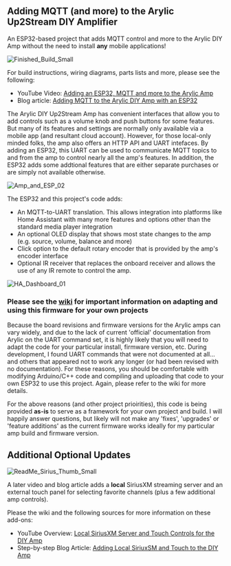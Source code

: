 ## Adding MQTT (and more) to the Arylic Up2Stream DIY Amplifier
An ESP32-based project that adds MQTT control and more to the Arylic DIY Amp without the need to install **any** mobile applications!

![Finished_Build_Small](https://user-images.githubusercontent.com/55962781/216686591-e848d1ba-e7c6-480c-b4ff-9059607b4078.jpg)

For build instructions, wiring diagrams, parts lists and more, please see the following:
- YouTube Video: [Adding an ESP32, MQTT and more to the Arylic Amp](https://youtu.be/bE3YqMwv0SI)
- Blog article: [Adding MQTT to the Arylic DIY Amp with an ESP32](https://resinchemtech.blogspot.com/2022/12/arylic-amp-mqtt.html)

The Arylic DIY Up2Stream Amp has convenient interfaces that allow you to add controls such as a volume knob and push buttons for some features.  But many of its features and settings are normally only available via a mobile app (and resultant cloud account).  However, for those local-only minded folks, the amp also offers an HTTP API and  UART intefaces.  By adding an ESP32, this UART can be used to communicate MQTT topics to and from the amp to control nearly all the amp's features.  In addition, the ESP32 adds some addtional features that are either separate purchases or are simply not available otherwise.

![Amp_and_ESP_02](https://user-images.githubusercontent.com/55962781/216692174-f3b8c337-defc-4340-985e-c0c6e9065719.png)

The ESP32 and this project's code adds:

- An MQTT-to-UART translation.  This allows integration into platforms like Home Assistant with many more features and options other than the standard media player integration
- An optional OLED display that shows most state changes to the amp (e.g. source, volume, balance and more)
- Click option to the default rotary encoder that is provided by the amp's encoder interface
- Optional IR receiver that replaces the onboard receiver and allows the use of any IR remote to control the amp.

![HA_Dashboard_01](https://user-images.githubusercontent.com/55962781/216692697-9169711e-2550-4d4c-950d-c2796c9e8901.jpg)

### Please see the [wiki](https://github.com/Resinchem/Arylic-Amp-MQTT/wiki) for important information on adapting and using this firmware for your own projects

Because the board revisions and firmware versions for the Arylic amps can vary widely, and due to the lack of current 'official' documentation from Arylic on the UART command set, it is highly likely that you will need to adapt the code for your particular install, firmware version, etc.  During development, I found UART commands that were not documented at all... and others that appeared not to work any longer (or had been revised with no documentation).  For these reasons, you should be comfortable with modifying Arduino/C++ code and compiling and uploading that code to your own ESP32 to use this project.  Again, please refer to the wiki for more details.

For the above reasons (and other project prioirities), this code is being provided **as-is** to serve as a framework for your own project and build.  I will happily answer questions, but likely will not make any 'fixes', 'upgrades' or 'feature additions' as the current firmware works ideally for my particular amp build and firmware version.

## Additional Optional Updates

![ReadMe_Sirius_Thumb_Small](https://user-images.githubusercontent.com/55962781/232343345-83bbd0ef-2f0c-4257-8b67-6a444a9ae559.jpg)

A later video and blog article adds a **local** SiriusXM streaming server and an external touch panel for selecting favorite channels (plus a few additional amp controls).

Please the wiki and the following sources for more information on these add-ons:

- YouTube Overview: [Local SiriusXM Server and Touch Controls for the DIY Amp](https://youtu.be/VQ3LSnCgpeE)
- Step-by-step Blog Article: [Adding Local SiriuxSM and Touch to the DIY Amp](https://resinchemtech.blogspot.com/2023/04/amp-siriusxm.html)

